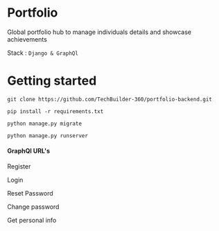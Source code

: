 # Portfolio
Global portfolio hub to manage individuals details and showcase achievements

Stack : `Django & GraphQl`

# Getting started
`git clone https://github.com/TechBuilder-360/portfolio-backend.git`

`pip install -r requirements.txt`

`python manage.py migrate`

`python manage.py runserver`

#### GraphQl URL's
Register

Login

Reset Password

Change password

Get personal info